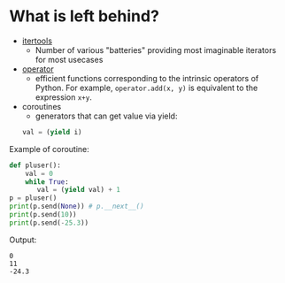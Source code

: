 # What is left behind?

* [itertools](https://docs.python.org/3/library/itertools.html)
    + Number of various "batteries" providing most imaginable iterators for most usecases
* [operator](https://docs.python.org/3/library/operator.html)
    + efficient functions corresponding to the intrinsic operators of Python. For example, `operator.add(x, y)` is equivalent to the expression `x+y`.
* coroutines
    + generators that can get value via yield:
    ```python
    val = (yield i)
    ```

Example of coroutine:

```python
def pluser():
    val = 0
    while True:
       val = (yield val) + 1
p = pluser()
print(p.send(None)) # p.__next__()
print(p.send(10))
print(p.send(-25.3))
```
Output:

    0
    11
    -24.3